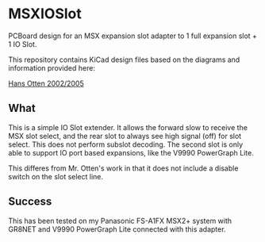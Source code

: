 # MSXIOSlot

PCBoard design for an MSX expansion slot adapter to 1 full expansion slot + 1 IO Slot. 

This repository contains KiCad design files based on the diagrams and information provided here:

[Hans Otten 2002/2005](http://msx.hansotten.com/do-it-yourself/memory-mappers-slots/slot-extender/)

## What

This is a simple IO Slot extender. It allows the forward slow to receive the MSX slot select, and 
the rear slot to always see high signal (off) for slot select. This does not perform subslot decoding.
The second slot is only able to support IO port based expansions, like the V9990 PowerGraph Lite. 

This differes from Mr. Otten's work in that it does not include a disable switch on the slot select 
line. 

## Success

This has been tested on my Panasonic FS-A1FX MSX2+ system with GR8NET and V9990 PowerGraph Lite 
connected with this adapter. 


